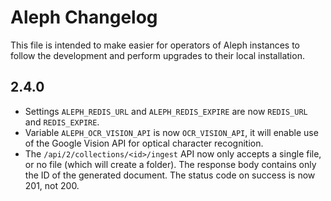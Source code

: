 # Aleph Changelog

This file is intended to make easier for operators of Aleph instances to follow
the development and perform upgrades to their local installation.

## 2.4.0

* Settings `ALEPH_REDIS_URL` and `ALEPH_REDIS_EXPIRE` are now `REDIS_URL` and
  `REDIS_EXPIRE`.
* Variable `ALEPH_OCR_VISION_API` is now `OCR_VISION_API`, it will enable use of
  the Google Vision API for optical character recognition.
* The `/api/2/collections/<id>/ingest` API now only accepts a single file, or
  no file (which will create a folder). The response body contains only the ID
  of the generated document. The status code on success is now 201, not 200.
